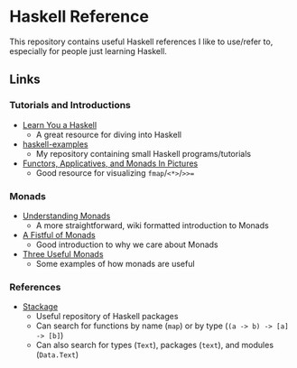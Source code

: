 # Haskell Reference

This repository contains useful Haskell references I like to use/refer to,
especially for people just learning Haskell.

## Links

### Tutorials and Introductions

* [Learn You a Haskell](http://learnyouahaskell.com/chapters)
    * A great resource for diving into Haskell
* [haskell-examples](https://github.com/brandonchinn178/haskell-examples)
    * My repository containing small Haskell programs/tutorials
* [Functors, Applicatives, and Monads In Pictures](http://adit.io/posts/2013-04-17-functors,_applicatives,_and_monads_in_pictures.html)
    * Good resource for visualizing `fmap`/`<*>`/`>>=`

### Monads

* [Understanding Monads](https://en.wikibooks.org/wiki/Haskell/Understanding_monads)
    * A more straightforward, wiki formatted introduction to Monads
* [A Fistful of Monads](http://learnyouahaskell.com/a-fistful-of-monads)
    * Good introduction to why we care about Monads
* [Three Useful Monads](http://adit.io/posts/2013-06-10-three-useful-monads.html)
    * Some examples of how monads are useful

### References

* [Stackage](https://www.stackage.org/)
    * Useful repository of Haskell packages
    * Can search for functions by name (`map`) or by type (`(a -> b) -> [a] -> [b]`)
    * Can also search for types (`Text`), packages (`text`), and modules (`Data.Text`)
